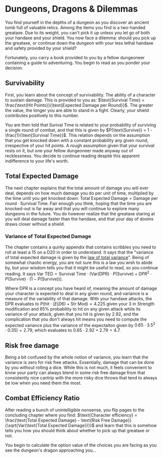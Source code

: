 # Dungeons, Dragons & Dilemmas

You find yourself in the depths of a dungeon as you discover an ancient tomb full of valuable relics. Among the items you find is a two-handed greataxe. Due to its weight, you can't pick it up unless you let go of both your handaxe and your shield. You now face a dilemma: should you pick up the greataxe, or continue down the dungeon with your less lethal handaxe and safety provided by your shield?

Fortunately, you carry a book provided to you by a fellow dungeoneer containing a guide to adventuring. You begin to read as you ponder your decision.

## Survivability
First, you learn about the concept of survivability. The ability of a character to sustain damage. This is provided to you as: $\text{Survival Time} = \frac{\text{Hit Points}}{\text{Expected Damage per Round}}$. The greater the value, the longer you are able to stand in a fight. Clearly, your shield contributes positively to this number.

You are then told that Surival Time is related to your probability of surviving a single round of combat, and that this is given by $P(\text{Survive}) = 1 - \frac{1}{\text{Survival Time}}$. This relation depends on the assumption that you get knocked down with a constant probability any given round, irrespective of your hit points. A rough assumption given that your survival rests on it, but one your fellow dungeoneer made anyway out of recklessness. You decide to continue reading despite this apparent indifference to your life's worth.

## Total Expected Damage
The next chapter explains that the total amount of damage you will ever deal, depends on how much damage you do per unit of time, multiplied by the time until you get knocked down: $\text{Total Expected Damage} = \text{Damage per round} \cdot \text{Survival Time}$. Fair enough you think, hoping that the time you are knocked-out is far away and that you will continue to explore many dungeons in the future. You do however realize that the greataxe staring at you will deal damage faster than the handaxe, and that your day of dooms draws closer without a shield.

### Variance of Total Expected Damage
The chapter contains a quirky appendix that contains scribbles you need to roll at least a 15 on a D20 in order to understand. It says that the "variance of total expected damage is given by the [law of total variance](https://en.wikipedia.org/wiki/Law_of_total_variance)". Being of somewhat chaotic energy, you are not sure this is a law you wish to abide by, but your wisdom tells you that it might be useful to read, so you continue reading. It says $\text{Var TED} = \text{Survival Time} \cdot \left(\text{Var(DPR)} \cdot P(\text{Survive}) + DPR^2 \cdot P(\text{Survive})  \cdot (1-P(\text{Survive}) ) \right)$.

Where DPR is a concept you have heard of, meaning the amount of damage your character is expected to deal in any given round, and variance is a measure of the variability of that damage. With your handaxe attacks, the DPR evaluates to $P(\text{hit} \cdot (E(D6) + \text{Str Mod}) = 4.225$ given your 3 in Strength modification and 65% probability to hit on any given attack while its variance of your attack, given that you hit is given by 2.92, and the complication that you don't always hit means you need to compute the expected variance plus the variance of the expectaiton given by $0.65 \cdot 3.5^2 \cdot 0.35) = 2.79$, which evaluates to $0.65 \cdot 2.92 + 2.79 = 4.7$.

## Risk free damage
Being a bit confused by the whole notion of variance, you learn that the variance is zero for risk free attacks. Essentially, damage that can be done by you without rolling a dice. While this is not much, it feels convenient to know your party can always blend in some risk free damage from that consistently nice cantrip with the more risky dice throws that tend to always be low when you need them the most.

## Combat Efficiency Ratio
After reading a bunch of unintelligible nonsense, you flip pages to the concluding chapter where you find: $\text{Character efficiency} = \frac{\text{Total Expected Damage} - \text{Risk Free Damage}}{\sqrt{Var(\text{Total Expected Damage})}}$ and learn that this is somehow tells you how you should think about whether to pick up that greataxe or not.

You begin to calculate the option value of the choices you are facing as you see the dungeon's dragon approaching you...



